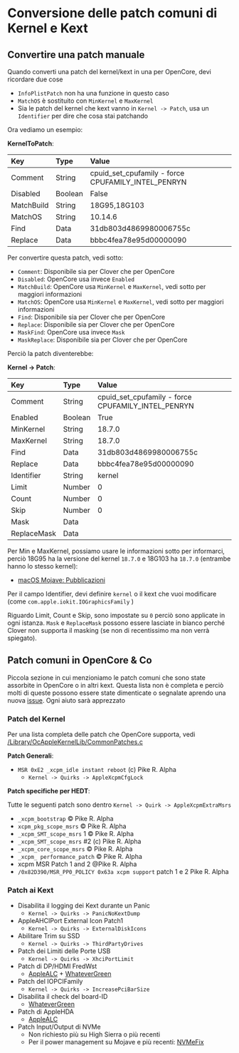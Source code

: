 # Conversione delle patch comuni di Kernel e Kext

## Convertire una patch manuale

Quando converti una patch del kernel/kext in una per OpenCore, devi ricordare due cose

* `InfoPlistPatch` non ha una funzione in questo caso
* `MatchOS` è sostituito con `MinKernel` e `MaxKernel`
* Sia le patch del kernel che kext vanno in `Kernel -> Patch`, usa un `Identifier` per dire che cosa stai patchando

Ora vediamo un esempio:

**KernelToPatch**:

| Key | Type | Value |
| :--- | :--- | :--- |
| Comment | String | cpuid_set_cpufamily - force CPUFAMILY_INTEL_PENRYN |
| Disabled | Boolean | False |
| MatchBuild | String | 18G95,18G103 |
| MatchOS | String | 10.14.6 |
| Find | Data | 31db803d4869980006755c |
| Replace | Data | bbbc4fea78e95d00000090 |

Per convertire questa patch, vedi sotto:

* `Comment`: Disponibile sia per Clover che per OpenCore
* `Disabled`: OpenCore usa invece `Enabled`
* `MatchBuild`: OpenCore usa `MinKernel` e `MaxKernel`, vedi sotto per maggiori informazioni
* `MatchOS`: OpenCore usa `MinKernel` e `MaxKernel`, vedi sotto per maggiori informazioni
* `Find`: Disponibile sia per Clover che per OpenCore
* `Replace`: Disponibile sia per Clover che per OpenCore
* `MaskFind`: OpenCore usa invece `Mask`
* `MaskReplace`: Disponibile sia per Clover che per OpenCore

Perciò la patch diventerebbe:

**Kernel -> Patch**:

| Key | Type | Value |
| :--- | :--- | :--- |
| Comment | String | cpuid_set_cpufamily - force CPUFAMILY_INTEL_PENRYN |
| Enabled | Boolean | True |
| MinKernel | String | 18.7.0 |
| MaxKernel | String | 18.7.0 |
| Find | Data | 31db803d4869980006755c |
| Replace | Data | bbbc4fea78e95d00000090 |
| Identifier | String | kernel |
| Limit | Number | 0 |
| Count | Number | 0 |
| Skip | Number | 0 |
| Mask | Data | |
| ReplaceMask | Data | |

Per Min e MaxKernel, possiamo usare le informazioni sotto per informarci, perciò 18G95 ha la versione del kernel `18.7.0` e 18G103 ha `18.7.0` (entrambe hanno lo stesso kernel):

* [macOS Mojave: Pubblicazioni](https://it.wikipedia.org/wiki/MacOS_Mojave#Pubblicazione)

Per il campo Identifier, devi definire `kernel` o il kext che vuoi modificare (come `com.apple.iokit.IOGraphicsFamily` )

Riguardo Limit, Count e Skip, sono impostate su `0` perciò sono applicate in ogni istanza. `Mask` e `ReplaceMask` possono essere lasciate in bianco perché Clover non supporta il masking (se non di recentissimo ma non verrà spiegato).

## Patch comuni in OpenCore & Co

Piccola sezione in cui menzioniamo le patch comuni che sono state assorbite in OpenCore o in altri kext. Questa lista non è completa e perciò molti di queste possono essere state dimenticate o segnalate aprendo una nuova [issue](https://github.com/khronokernel/OpenCore-Vanilla-Desktop-Guide/issues). Ogni aiuto sarà apprezzato

### Patch del Kernel

Per una lista completa delle patch che OpenCore supporta, vedi [/Library/OcAppleKernelLib/CommonPatches.c](https://github.com/acidanthera/OpenCorePkg/blob/master/Library/OcAppleKernelLib/CommonPatches.c)

**Patch Generali**:

* `MSR 0xE2 _xcpm_idle instant reboot` (c) Pike R. Alpha
  * `Kernel -> Quirks -> AppleXcpmCfgLock`

**Patch specifiche per HEDT**:

Tutte le seguenti patch sono dentro `Kernel -> Quirk -> AppleXcpmExtraMsrs`

* `_xcpm_bootstrap` © Pike R. Alpha
* `xcpm_pkg_scope_msrs` © Pike R. Alpha
* `_xcpm_SMT_scope_msrs` 1 © Pike R. Alpha
* `_xcpm_SMT_scope_msrs` #2 (c) Pike R. Alpha
* `_xcpm_core_scope_msrs` © Pike R. Alpha
* `_xcpm_ performance_patch` © Pike R. Alpha
* xcpm MSR Patch 1 and 2 @Pike R. Alpha
* `/0x82D390/MSR_PP0_POLICY 0x63a xcpm support` patch 1 e 2 Pike R. Alpha

### Patch ai Kext

* Disabilita il logging dei Kext durante un Panic
  * `Kernel -> Quirks -> PanicNoKextDump`
* AppleAHCIPort External Icon Patch1
  * `Kernel -> Quirks -> ExternalDiskIcons`
* Abilitare Trim su SSD
  * `Kernel -> Quirks -> ThirdPartyDrives`
* Patch dei Limiti delle Porte USB
  * `Kernel -> Quirks -> XhciPortLimit`
* Patch di DP/HDMI FredWst
  * [AppleALC](https://github.com/acidanthera/AppleALC/releases) + [WhateverGreen](https://github.com/acidanthera/whatevergreen/releases)
* Patch del IOPCIFamily
  * `Kernel -> Quirks -> IncreasePciBarSize`
* Disabilita il check del board-ID
  * [WhateverGreen](https://github.com/acidanthera/whatevergreen/releases)
* Patch di AppleHDA
  * [AppleALC](https://github.com/acidanthera/AppleALC/releases)
* Patch Input/Output di NVMe
  * Non richiesto più su High Sierra o più recenti
  * Per il power management su Mojave e più recenti: [NVMeFix](https://github.com/acidanthera/NVMeFix/releases)

